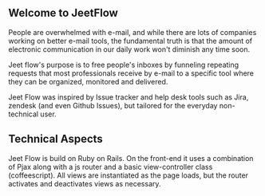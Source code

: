 ## Welcome to JeetFlow

People are overwhelmed with e-mail, and while there are lots of companies working on
better e-mail tools, the fundamental truth is that the amount of electronic communication
in our daily work won't diminish any time soon.

Jeet flow's purpose is to free people's inboxes by funneling repeating requests that
most professionals receive by e-mail to a specific tool where they can be organized,
monitored and delivered.

Jeet Flow was inspired by Issue tracker and help desk tools such as Jira, zendesk
(and even Github Issues), but tailored for the everyday non-technical user.

## Technical Aspects

Jeet Flow is build on Ruby on Rails. On the front-end it uses a combination of Pjax
along with a js router and a basic view-controller class (coffeescript). All views
are instantiated as the page loads, but the router activates and deactivates views
as necessary.

